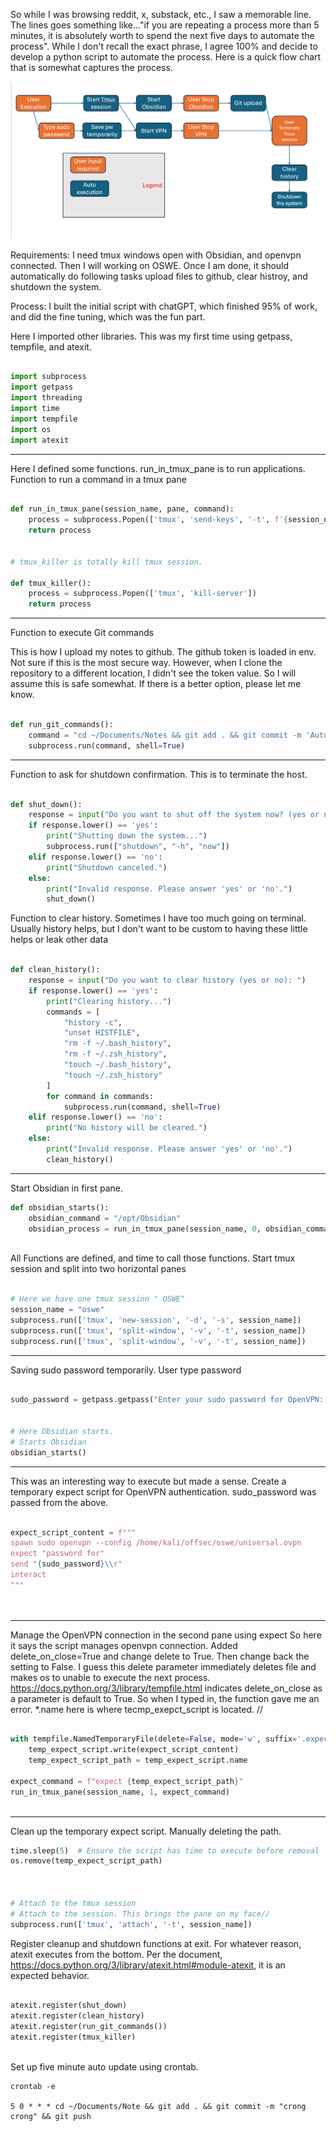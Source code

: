  

So while I was browsing reddit, x, substack, etc., I saw a memorable line. The lines goes something like..."if you are repeating a process more than 5 minutes, it is absolutely worth to spend the next five days to automate the process". While I don't recall the exact phrase, I agree 100% and decide to develop a python script to automate the process.  Here is a quick flow chart that is somewhat captures the process.

![](Images/Pasted%20image%2020240625212423.png)

Requirements:
I need tmux windows open with Obsidian, and openvpn connected. Then I will working on OSWE. Once I am done, it should automatically do following tasks upload files to github,  clear histroy, and shutdown the system. 

Process: I built the initial script with chatGPT, which finished 95% of work, and did the fine tuning, which was the fun part. 



Here I imported other libraries. This was my first time using getpass, tempfile, and atexit. 

``` python

import subprocess
import getpass
import threading
import time
import tempfile
import os
import atexit
```
---


Here I defined some functions.  run_in_tmux_pane is to run applications.  Function to run a command in a tmux pane

```python 

def run_in_tmux_pane(session_name, pane, command):
    process = subprocess.Popen(['tmux', 'send-keys', '-t', f'{session_name}.{pane}', command, 'C-m'])
    return process


# tmux_killer is totally kill tmux session.

def tmux_killer():
    process = subprocess.Popen(['tmux', 'kill-server'])
    return process


```

 
 
 ---
 
 Function to execute Git commands

 This is how I upload my notes to github. The github token is loaded in env. Not sure if this is the most secure way. However, when I clone the repository to a different location, I didn't see the token value. So I will assume this is safe somewhat. If there is a better option, please let me know. 

```python

def run_git_commands():
    command = "cd ~/Documents/Notes && git add . && git commit -m 'Automatic commit' && git push"
    subprocess.run(command, shell=True)

```



---
 
 
 Function to ask for shutdown confirmation.  This is to terminate the host. 
```python

def shut_down():
    response = input("Do you want to shut off the system now? (yes or no): ")
    if response.lower() == 'yes':
        print("Shutting down the system...")
        subprocess.run(["shutdown", "-h", "now"])
    elif response.lower() == 'no':
        print("Shutdown canceled.")
    else:
        print("Invalid response. Please answer 'yes' or 'no'.")
        shut_down()
```

 Function to clear history.   Sometimes I have too much going on terminal.   Usually history helps, but I don't want to be custom to having these little helps or leak other data
 
```python

def clean_history():
    response = input("Do you want to clear history (yes or no): ")
    if response.lower() == 'yes':
        print("Clearing history...")
        commands = [
            "history -c",
            "unset HISTFILE",
            "rm -f ~/.bash_history",
            "rm -f ~/.zsh_history",
            "touch ~/.bash_history",
            "touch ~/.zsh_history"
        ]
        for command in commands:
            subprocess.run(command, shell=True)
    elif response.lower() == 'no':
        print("No history will be cleared.")
    else:
        print("Invalid response. Please answer 'yes' or 'no'.")
        clean_history()

```



---
 
 Start Obsidian in first pane.   
```python 
def obsidian_starts():
    obsidian_command = "/opt/Obsidian"
    obsidian_process = run_in_tmux_pane(session_name, 0, obsidian_command)



```

 All Functions are defined, and time to call those functions.  Start tmux session and split into two horizontal panes

``` python 

# Here we have one tmux session " OSWE" 
session_name = "oswe"
subprocess.run(['tmux', 'new-session', '-d', '-s', session_name])
subprocess.run(['tmux', 'split-window', '-v', '-t', session_name])
subprocess.run(['tmux', 'split-window', '-v', '-t', session_name])

```



---

 Saving sudo password temporarily. User type password
 
```python

sudo_password = getpass.getpass("Enter your sudo password for OpenVPN: ")


# Here Obsidian starts. 
# Starts Obsidian
obsidian_starts()


```


---
This was an interesting way to execute but made a sense. Create a temporary expect script for OpenVPN authentication. sudo_password was passed from the above. 

```python

expect_script_content = f"""
spawn sudo openvpn --config /home/kali/offsec/oswe/universal.ovpn
expect "password for"
send "{sudo_password}\\r"
interact
"""




```


---
 Manage the OpenVPN connection in the second pane using expect
 So here it says the script manages openvpn connection.  Added delete_on_close=True and change delete to True. Then change back the setting to False. I guess this delete parameter immediately deletes file and makes os to unable to execute the next process. https://docs.python.org/3/library/tempfile.html indicates delete_on_close as a parameter is default to True. So when I typed in, the function gave me an error.  *.name here is where tecmp_exepct_script is located. //
```python 

with tempfile.NamedTemporaryFile(delete=False, mode='w', suffix='.expect') as temp_expect_script:
    temp_expect_script.write(expect_script_content)
    temp_expect_script_path = temp_expect_script.name

expect_command = f"expect {temp_expect_script_path}"
run_in_tmux_pane(session_name, 1, expect_command)



```


---

Clean up the temporary expect script. Manually deleting the path.
```python
time.sleep(5)  # Ensure the script has time to execute before removal
os.remove(temp_expect_script_path)



# Attach to the tmux session
# Attach to the session. This brings the pane on my face//
subprocess.run(['tmux', 'attach', '-t', session_name])

```



 Register cleanup and shutdown functions at exit. For whatever reason, atexit executes from the bottom. Per the document, https://docs.python.org/3/library/atexit.html#module-atexit, it is an expected behavior.
```python

atexit.register(shut_down)
atexit.register(clean_history)
atexit.register(run_git_commands())
atexit.register(tmux_killer)



```
Set up five minute auto update using crontab.

```
crontab -e

5 0 * * * cd ~/Documents/Note && git add . && git commit -m "crong crong" && git push

```